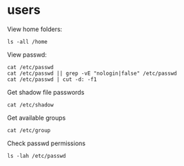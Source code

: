 # users

View home folders:

```text
ls -all /home
```

View passwd:

```text
cat /etc/passwd
cat /etc/passwd || grep -vE "nologin|false" /etc/passwd
cat /etc/passwd | cut -d: -f1
```

Get shadow file passwords

```text
cat /etc/shadow
```

Get available groups

```text
cat /etc/group
```

Check passwd permissions

```text
ls -lah /etc/passwd
```



